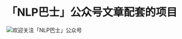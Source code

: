 # 「NLP巴士」公众号文章配套的项目

![欢迎关注「NLP巴士」公众号](https://github.com/lqhou/NLP_Bus_Pro/blob/master/NLP-Bus.png)